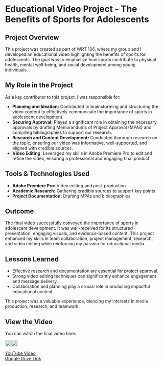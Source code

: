 # Educational Video Project - The Benefits of Sports for Adolescents

## Project Overview
This project was created as part of WRT 106, where my group and I developed an educational video highlighting the benefits of sports for adolescents. The goal was to emphasize how sports contribute to physical health, mental well-being, and social development among young individuals.

## My Role in the Project
As a key contributor to this project, I was responsible for:

- **Planning and Ideation:** Contributed to brainstorming and structuring the video content to effectively communicate the importance of sports in adolescent development.
- **Securing Approval:** Played a significant role in obtaining the necessary approvals by drafting Memorandums of Project Approval (MPAs) and compiling bibliographies to support our research.
- **Research and Content Development:** Conducted thorough research on the topic, ensuring our video was informative, well-supported, and aligned with credible sources.
- **Video Editing:** Leveraged my skills in Adobe Premiere Pro to edit and refine the video, ensuring a professional and engaging final product.

## Tools & Technologies Used
- **Adobe Premiere Pro:** Video editing and post-production
- **Academic Research:** Gathering credible sources to support key points
- **Project Documentation:** Drafting MPAs and bibliographies

## Outcome
The final video successfully conveyed the importance of sports in adolescent development. It was well-received for its structured presentation, engaging visuals, and evidence-based content. This project enhanced my skills in team collaboration, project management, research, and video editing while reinforcing my passion for educational media.

## Lessons Learned
- Effective research and documentation are essential for project approval.
- Strong video editing techniques can significantly enhance engagement and message delivery.
- Collaboration and planning play a crucial role in producing impactful educational content.

This project was a valuable experience, blending my interests in media production, research, and teamwork.

## View the Video
You can watch the final video here:

<div style="display: flex; align-items: center;">
  <a href="https://youtu.be/FLZWZJe-g3s">
    <img src="https://upload.wikimedia.org/wikipedia/commons/thumb/4/42/YouTube_icon_%282013-2017%29.png/800px-YouTube_icon_%282013-2017%29.png" alt="YouTube" width="20"/>
  </a>
  <a href="https://drive.google.com/file/d/1uVkCgjGfFpApjQxAck8r2g1eVijyb21i/view?usp=drive_link">
    <img src="https://upload.wikimedia.org/wikipedia/commons/thumb/5/53/Google_Drive_logo_2018.svg/1024px-Google_Drive_logo_2018.svg.png" alt="Google Drive" width="20"/>
  </a>
</div>

[YouTube Video](https://youtu.be/FLZWZJe-g3s)  
[Google Drive Link](https://drive.google.com/file/d/1uVkCgjGfFpApjQxAck8r2g1eVijyb21i/view?usp=drive_link)
